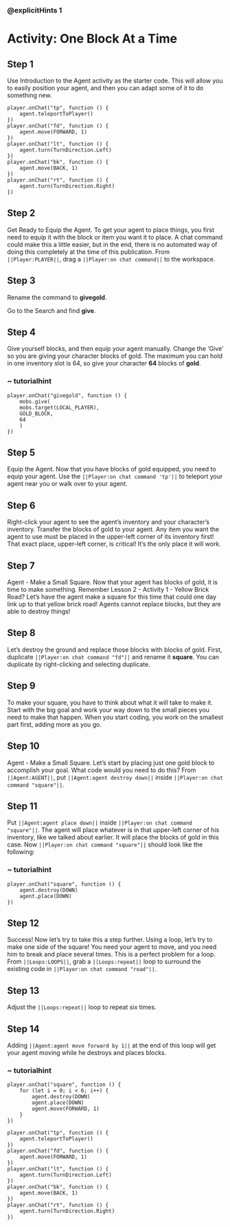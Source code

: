 ### @explicitHints 1

# Activity: One Block At a Time 

## Step 1
Use Introduction to the Agent activity as the starter code. This will allow you to easily position your agent, and then you can adapt some of it to do something new.

``` template
player.onChat("tp", function () {
    agent.teleportToPlayer()
})
player.onChat("fd", function () {
    agent.move(FORWARD, 1)
})
player.onChat("lt", function () {
    agent.turn(TurnDirection.Left)
})
player.onChat("bk", function () {
    agent.move(BACK, 1)
})
player.onChat("rt", function () {
    agent.turn(TurnDirection.Right)
})
```

## Step 2
Get Ready to Equip the Agent. To get your agent to place things, you first need to equip it with the block or item you want it to place. A chat command could make this a little easier, but in the end, there is no automated way of doing this completely at the time of this publication. From ``||Player:PLAYER||``, drag a ``||Player:on chat command||`` to the workspace.

## Step 3
Rename the command to **givegold**.

Go to the Search and find **give**.

## Step 4
Give yourself blocks, and then equip your agent manually. Change the ‘Give’ so you are giving your character blocks of gold. The maximum you can hold in one inventory slot is 64, so give your character **64** blocks of **gold**.

### ~ tutorialhint
``` blocks
player.onChat("givegold", function () {
    mobs.give(
    mobs.target(LOCAL_PLAYER),
    GOLD_BLOCK,
    64
    )
})
```

## Step 5
Equip the Agent. Now that you have blocks of gold equipped, you need to equip your agent. Use the ``||Player:on chat command 'tp'||`` to teleport your agent near you or walk over to your agent.

## Step 6
Right-click your agent to see the agent’s inventory and your character’s inventory. Transfer the blocks of gold to your agent. Any item you want the agent to use must be placed in the upper-left corner of its inventory first! That exact place, upper-left corner, is critical! It’s the only place it will work.

## Step 7
Agent - Make a Small Square. Now that your agent has blocks of gold, it is time to make something. Remember Lesson 2 - Activity 1 - Yellow Brick Road? Let’s have the agent make a square for this time that could one day link up to that yellow brick road! Agents cannot replace blocks, but they are able to destroy things!

## Step 8
Let’s destroy the ground and replace those blocks with blocks of gold. First, duplicate ``||Player:on chat command "fd"||`` and rename it **square**. You can duplicate by right-clicking and selecting duplicate.

## Step 9
To make your square, you have to think about what it will take to make it. Start with the big goal and work your way down to the small pieces you need to make that happen. When you start coding, you work on the smallest part first, adding more as you go. 

## Step 10
Agent - Make a Small Square. Let’s start by placing just one gold block to accomplish your goal. What code would you need to do this? From ``||Agent:AGENT||``, put ``||Agent:agent destroy down||`` inside ``||Player:on chat command "square"||``.

## Step 11
Put ``||Agent:agent place down||`` inside ``||Player:on chat command "square"||``. The agent will place whatever is in that upper-left corner of his inventory, like we talked about earlier. It will place the blocks of gold in this case. Now ``||Player:on chat command "square"||`` should look like the following:

### ~ tutorialhint
``` blocks 
player.onChat("square", function () {
    agent.destroy(DOWN)
    agent.place(DOWN)
})

```

## Step 12
Success! Now let’s try to take this a step further. Using a loop, let’s try to make one side of the square! You need your agent to move, and you need him to break and place several times. This is a perfect problem for a loop. From ``||Loops:LOOPS||``, grab a ``||Loops:repeat||`` loop to surround the existing code in ``||Player:on chat command "road"||``.

## Step 13
Adjust the ``||Loops:repeat||`` loop to repeat six times.

## Step 14
Adding ``||Agent:agent move forward by 1||`` at the end of this loop will get your agent moving while he destroys and places blocks.

### ~ tutorialhint
``` blocks
player.onChat("square", function () {
    for (let i = 0; i < 6; i++) {
        agent.destroy(DOWN)
        agent.place(DOWN)
        agent.move(FORWARD, 1)
    }
})

player.onChat("tp", function () {
    agent.teleportToPlayer()
})
player.onChat("fd", function () {
    agent.move(FORWARD, 1)
})
player.onChat("lt", function () {
    agent.turn(TurnDirection.Left)
})
player.onChat("bk", function () {
    agent.move(BACK, 1)
})
player.onChat("rt", function () {
    agent.turn(TurnDirection.Right)
})
```
